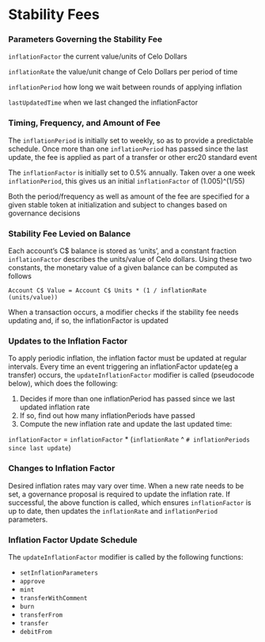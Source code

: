 # Stability Fees

### **Parameters Governing the Stability Fee**

`inflationFactor` the current value/units of Celo Dollars

`inflationRate` the value/unit change of Celo Dollars per period of time

`inflationPeriod` how long we wait between rounds of applying inflation

`lastUpdatedTime` when we last changed the inflationFactor

### **Timing, Frequency, and Amount of Fee**

The `inflationPeriod` is initially set to weekly, so as to provide a predictable schedule. Once more than one `inflationPeriod` has passed since the last update, the fee is applied as part of a transfer or other erc20 standard event

The `inflationFactor` is initially set to 0.5% annually. Taken over a one week `inflationPeriod`, this gives us an initial `inflationFactor` of \(1.005\)^\(1/55\)

Both the period/frequency as well as amount of the fee are specified for a given stable token at initialization and subject to changes based on governance decisions

### **Stability Fee Levied on Balance**

Each account’s C$ balance is stored as ‘units’, and a constant fraction `inflationFactor` describes the units/value of Celo dollars. Using these two constants, the monetary value of a given balance can be computed as follows

`Account C$ Value = Account C$ Units * (1 / inflationRate (units/value))`

When a transaction occurs, a modifier checks if the stability fee needs updating and, if so, the inflationFactor is updated

### **Updates to the Inflation Factor**

To apply periodic inflation, the inflation factor must be updated at regular intervals. Every time an event triggering an inflationFactor update\(eg a transfer\) occurs, the `updateInflationFactor` modifier is called \(pseudocode below\), which does the following:

1.  Decides if more than one inflationPeriod has passed since we last updated inflation rate
2.  If so, find out how many inflationPeriods have passed
3.  Compute the new inflation rate and update the last updated time:

`inflationFactor` = `inflationFactor` \* \(`inflationRate` ^ `# inflationPeriods since last update`\)

### **Changes to Inflation Factor**

Desired inflation rates may vary over time. When a new rate needs to be set, a governance proposal is required to update the inflation rate. If successful, the above function is called, which ensures `inflationFactor` is up to date, then updates the `inflationRate` and `inflationPeriod` parameters.

### **Inflation Factor Update Schedule**

The `updateInflationFactor` modifier is called by the following functions:

- `setInflationParameters`
- `approve`
- `mint`
- `transferWithComment`
- `burn`
- `transferFrom`
- `transfer`
- `debitFrom`
